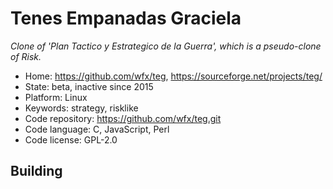 # Tenes Empanadas Graciela

_Clone of 'Plan Tactico y Estrategico de la Guerra', which is a pseudo-clone of Risk._

- Home: https://github.com/wfx/teg, https://sourceforge.net/projects/teg/
- State: beta, inactive since 2015
- Platform: Linux
- Keywords: strategy, risklike
- Code repository: https://github.com/wfx/teg.git
- Code language: C, JavaScript, Perl
- Code license: GPL-2.0

## Building


